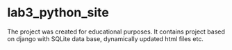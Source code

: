 # lab3_python_site
The project was created for educational purposes. It contains project based on django with SQLite data base, dynamically updated html files etc.
